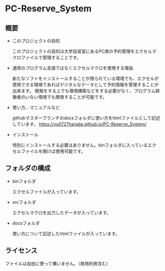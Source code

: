 # PC-Reserve_System

## 概要

- このプロジェクトの目的

  このプロジェクトの目的は大学自習室にあるPC席の予約管理をエクセルマクロファイルで管理することです。
- 通常のプログラム言語ではなくエクセルマクロを使用する理由

  新たなソフトをインストールすることが限られている環境でも、エクセルが使用できる環境であればデジタルなデータとして予約情報を管理することが出来ます。
  開発をする上でも環境構築などをする必要がなく、プログラム経験者のいない環境でも開発することが可能です。

- 使い方、マニュアルなど
  
  githubマスターブランチのdocsフォルダに使い方をhtmlファイルとして記述しています。
  https://yu0727harada.github.io/PC-Reserve_System/
  
- インストール

  特別にインストールする必要はありません。binフォルダに入っているエクセルファイルを開けば使用可能です。
  
## フォルダの構成
- binフォルダ

  エクセルファイルが入っています。
  
- srcフォルダ

  エクセルマクロを出力したデータが入っています。
  
- docsフォルダ

  使い方について記述したhtmlファイルが入っています。

## ライセンス
  ファイルは自由に使って構いません。（商用利用含む）
